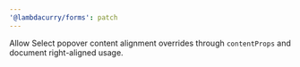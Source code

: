 ```yaml
---
'@lambdacurry/forms': patch
---
```


Allow Select popover content alignment overrides through `contentProps` and document right-aligned usage.
